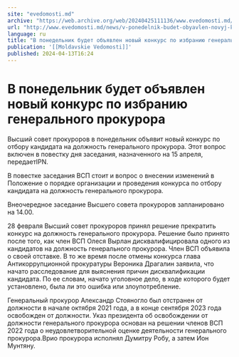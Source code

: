 ```yaml
---
site: "evedomosti.md"
archive: "https://web.archive.org/web/20240425111136/www.evedomosti.md/news/v-ponedelnik-budet-obyavlen-novyj-konkurs-po-izbraniyu-gener"
url: "http://www.evedomosti.md/news/v-ponedelnik-budet-obyavlen-novyj-konkurs-po-izbraniyu-gener"
language: ru
title: "В понедельник будет объявлен новый конкурс по избранию генерального прокурора"
publication: '[[Moldavskie Vedomosti]]'
published: 2024-04-13T16:24
---
```


# В понедельник будет объявлен новый конкурс по избранию генерального прокурора

Высший совет прокуроров в понедельник объявит новый конкурс по отбору кандидата на должность генерального прокурора. Этот вопрос включен в повестку дня заседания, назначенного на 15 апреля, передаетIPN.

В повестке заседания ВСП стоит и вопрос о внесении изменений в Положение о порядке организации и проведения конкурса по отбору кандидата на должность генерального прокурора.

Внеочередное заседание Высшего совета прокуроров запланировано на 14.00.

28 февраля Высший совет прокуроров принял решение прекратить конкурс на должность генерального прокурора. Решение было принято после того, как член ВСП Олеся Вырлан дисквалифицировала одного из кандидатов на должность генерального прокурора. Член ВСП объявила о своей отставке. В то же время после отмены конкурса глава Антикоррупционной прокуратуры Вероника Драгалин заявила, что начато расследование для выяснения причин дисквалификации кандидата. По ее словам, начато уголовное дело, в ходе которого будет установлено, была ли это ошибка или злоупотребление.

Генеральный прокурор Александр Стояногло был отстранен от должности в начале октября 2021 года, а в конце сентября 2023 года освобожден от должности. Указ президента об освобождении от должности генерального прокурора основан на решении членов ВСП 2022 года о неудовлетворительной оценке деятельности генерального прокурора.Врио прокурора исполнял Думитру Робу, а затем Ион Мунтяну.